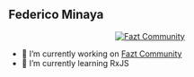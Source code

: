 ## Federico Minaya 

<link rel="stylesheet" href="https://gist.githubusercontent.com/bertobox/3503850/raw/114c99e855c77b67e5af4d8706bad2e007378ba1/list-styles-for-markdown.css"></link>

<div align="center">

[![Fazt Community](https://img.shields.io/badge/Fazt%20Community-GitHub-red)](https://github.com/faztcommunity)

</div>

- 🔭 I’m currently working on [Fazt Community](https://github.com/faztcommunity)</li>
- 🌱 I’m currently learning RxJS
